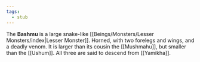 ```yaml
---
tags:
  - stub
---
```

The **Bashmu** is a large snake-like [[Beings/Monsters/Lesser Monsters/index|Lesser Monster]]. Horned, with two forelegs and wings, and a deadly venom. It is larger than its cousin the [[Mushmahu]], but smaller than the [[Ushum]]. All three are said to descend from [[Yamikha]].